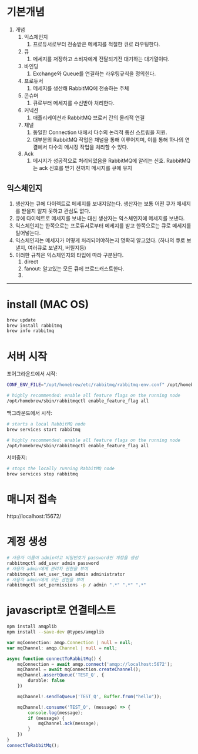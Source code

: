 # 기본개념 
1. 개념
    1. 익스체인지
        1. 프로듀서로부터 전송받은 메세지를 적절한 큐로 라우팅한다.
    1. 큐
        1. 메세지를 저장하고 소비자에게 전달되기전 대기하는 대기열이다. 
    1. 바인딩
        1. Exchange와 Queue를 연결하는 라우팅규칙을 정의힌다.        
    1. 프로듀서  
        1. 메세지를 생산해 RabbitMQ에 전송하는 주체        
    1. 콘슈머
        1. 큐로부터 메세지를 수신받아 처리한다. 
    1. 커넥션
        1. 애플리케이션과 RabbitMQ 브로커 간의 물리적 연결
    1. 채널
        1. 동일한 Connection 내에서 다수의 논리적 통신 스트림을 지원. 
        1. 대부분의 RabbitMQ 작업은 채널을 통해 이루어지며, 이를 통해 하나의 연결에서 다수의 메시징 작업을 처리할 수 있다.
    1.  Ack
        1. 메시지가 성공적으로 처리되었음을 RabbitMQ에 알리는 신호. RabbitMQ는 ack 신호를 받기 전까지 메시지를 큐에 유지

## 익스체인지 
1. 생산자는 큐에 다이렉트로 메세지를 보내지않는다. 생산자는 보통 어떤 큐가 메세지를 받을지 알지 못하고 관심도 없다.
1. 큐에 다이렉트로 메세지를 보내는 대신 생산자는 익스체인지에 메세지를 보낸다.
1. 익스체인지는 한쪽으로는 프로듀서로부터 메세지를 받고 한쪽으로는 큐로 메세지를 밀어넣는다.
1. 익스체인지는 메세지가 어떻게 처리되어야하는지 명확히 알고있다. (하나의 큐로 보낼지, 여러큐로 보낼지, 버릴지등)
1. 이러한 규칙은 익스체인지의 타입에 따라 구분된다. 
    1. direct
    1. fanout: 알고있는 모든 큐에 브로드캐스트한다.
    1. 

---

# install (MAC OS)
```bash
brew update
brew install rabbitmq
brew info rabbitmq
```

# 서버 시작 
포어그라운드에서 시작:
```bash
CONF_ENV_FILE="/opt/homebrew/etc/rabbitmq/rabbitmq-env.conf" /opt/homebrew/opt/rabbitmq/sbin/rabbitmq-server

# highly recommended: enable all feature flags on the running node
/opt/homebrew/sbin/rabbitmqctl enable_feature_flag all
```

백그라운드에서 시작:
```bash
# starts a local RabbitMQ node
brew services start rabbitmq

# highly recommended: enable all feature flags on the running node
/opt/homebrew/sbin/rabbitmqctl enable_feature_flag all
```

서버중지:
```bash
# stops the locally running RabbitMQ node
brew services stop rabbitmq
```

# 매니저 접속
http://localhost:15672/

# 계정 생성
```bash
# 사용자 이름이 admin이고 비밀번호가 password인 계정을 생성
rabbitmqctl add_user admin password
# 사용자 admin에게 관리자 권한을 부여
rabbitmqctl set_user_tags admin administrator
# 사용자 admin에게 모든 권한을 부여
rabbitmqctl set_permissions -p / admin ".*" ".*" ".*"
```

# javascript로 연결테스트 
```bash
npm install amqplib 
npm install --save-dev @types/amqplib  
```

```typescript
var mqConnection: amqp.Connection | null = null;
var mqChannel: amqp.Channel | null = null;

async function connectToRabbitMq() {
    mqConnection = await amqp.connect('amqp://localhost:5672');
    mqChannel = await mqConnection.createChannel();
    mqChannel.assertQueue('TEST_Q', {
        durable: false
    })

    mqChannel!.sendToQueue('TEST_Q', Buffer.from("hello"));

    mqChannel!.consume('TEST_Q', (message) => {
        console.log(message);
        if (message) {
            mqChannel.ack(message);
        }
    })    
}
connectToRabbitMq();

```